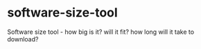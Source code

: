 # software-size-tool
Software size tool - how big is it? will it fit? how long will it take to download?
